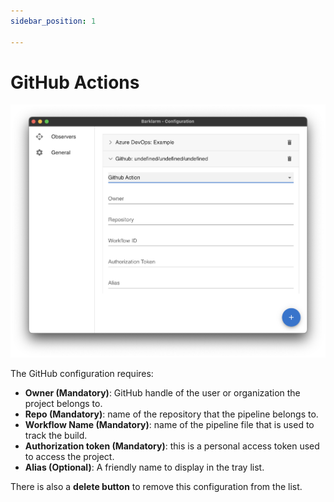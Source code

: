 ```yaml
---
sidebar_position: 1

---
```

# GitHub Actions

![Github](./img/github.png)

The GitHub configuration requires:

* **Owner (Mandatory)**: GitHub handle of the user or organization the project belongs to.
* **Repo (Mandatory)**: name of the repository that the pipeline belongs to.
* **Workflow Name (Mandatory)**: name of the pipeline file that is used to track the build.
* **Authorization token (Mandatory)**: this is a personal access token used to access the project.
* **Alias (Optional)**: A friendly name to display in the tray list.

There is also a **delete button** to remove this configuration from the list.